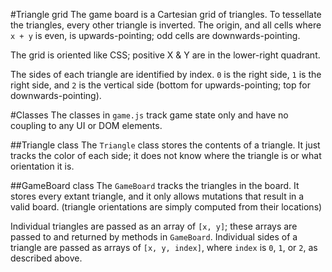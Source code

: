 ﻿#Triangle grid
The game board is a Cartesian grid of triangles.  To tessellate the triangles, every other triangle is inverted.  The origin, and all cells where  `x + y` is even, is upwards-pointing; odd cells are downwards-pointing.

The grid is oriented like CSS; positive X & Y are in the lower-right quadrant.

The sides of each triangle are identified by index.  `0` is the right side, `1` is the right side, and `2` is the vertical side (bottom for upwards-pointing; top for downwards-pointing).

#Classes
The classes in `game.js` track game state only and have no coupling to any UI or DOM elements.

##Triangle class
The `Triangle` class stores the contents of a triangle.  It just tracks the color of each side; it does not know where the triangle is or what orientation it is.

##GameBoard class
The `GameBoard` tracks the triangles in the board.  It stores every extant triangle, and it only allows mutations that result in a valid board.  (triangle orientations are simply computed from their locations)

Individual triangles are passed as an array of `[x, y]`; these arrays are passed to and returned by methods in `GameBoard`.  Individual sides of a triangle are passed as arrays of `[x, y, index]`, where `index` is `0`, `1`, or `2`, as described above.